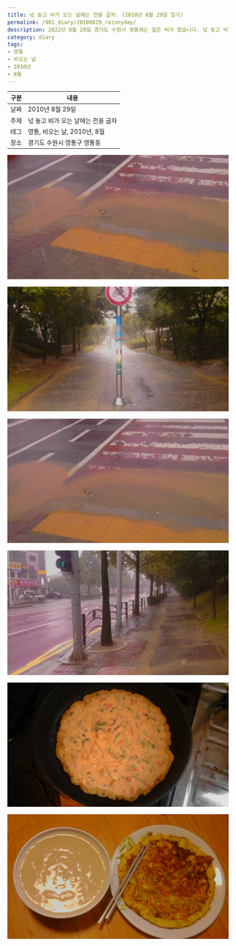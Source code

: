 ```yaml
---
title: 넋 놓고 비가 오는 날에는 전을 굽자. (2010년 8월 29일 일기)
permalink: /901_diary/20100829_rainnyday/
description: 2022년 8월 29일 경기도 수원시 영통에는 많은 비가 왔습니다. 넋 놓고 비가 오는 날에는 전이 어울립니다.
category: diary
tags:
- 영통
- 비오는 날
- 2010년
- 8월
---
```



|구분|내용| 
|---|---|
|날짜|2010년 8월 29일|
|주제|넋 놓고 비가 오는 날에는 전을 굽자| 
|테그|영통, 비오는 날, 2010년, 8월| 
|장소|경기도 수원시 영통구 영통동|


<!--P100829001.jpg-->
![이미지](/assets/images/diary/20100829_rainnyday/P100829001.jpg)


<!--P100829002.jpg-->
![이미지](/assets/images/diary/20100829_rainnyday/P100829002.jpg)


<!--P100829003.jpg-->
![이미지](/assets/images/diary/20100829_rainnyday/P100829003.jpg)


<!--P100829004.jpg-->
![이미지](/assets/images/diary/20100829_rainnyday/P100829004.jpg)


<!--P100829005.jpg-->
![이미지](/assets/images/diary/20100829_rainnyday/P100829005.jpg)


<!--P100829006.jpg-->
![이미지](/assets/images/diary/20100829_rainnyday/P100829006.jpg)


